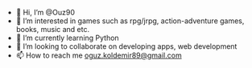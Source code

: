 - 👋 Hi, I’m @Ouz90
- 👀 I’m interested in games such as rpg/jrpg, action-adventure games, books, music and etc.
- 🌱 I’m currently learning Python
- 💞️ I’m looking to collaborate on developing apps, web development
- 📫 How to reach me oguz.koldemir89@gmail.com

<!---
Ouz90/Ouz90 is a ✨ special ✨ repository because its `README.md` (this file) appears on your GitHub profile.
You can click the Preview link to take a look at your changes.
--->
